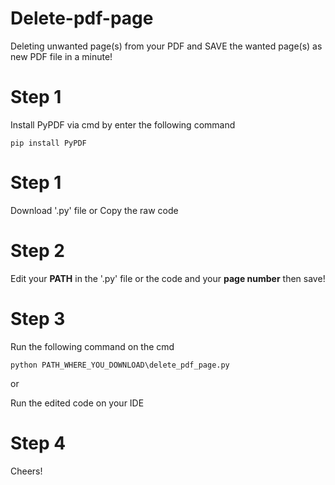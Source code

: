 # Delete-pdf-page
Deleting unwanted page(s) from your PDF and SAVE the wanted page(s) as new PDF file in a minute!

# Step 1
Install PyPDF via cmd by enter the following command

`pip install PyPDF`

# Step 1
Download '.py' file or Copy the raw code

# Step 2 
Edit your **PATH** in the '.py' file or the code and your **page number** then save!

# Step 3 
Run the following command on the cmd

`python PATH_WHERE_YOU_DOWNLOAD\delete_pdf_page.py`

or 

Run the edited code on your IDE

# Step 4
Cheers!
